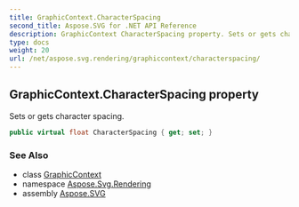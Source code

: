 ```yaml
---
title: GraphicContext.CharacterSpacing
second_title: Aspose.SVG for .NET API Reference
description: GraphicContext CharacterSpacing property. Sets or gets character spacing
type: docs
weight: 20
url: /net/aspose.svg.rendering/graphiccontext/characterspacing/
---
```

## GraphicContext.CharacterSpacing property

Sets or gets character spacing.

```csharp
public virtual float CharacterSpacing { get; set; }
```

### See Also

* class [GraphicContext](../)
* namespace [Aspose.Svg.Rendering](../../../aspose.svg.rendering/)
* assembly [Aspose.SVG](../../../)
